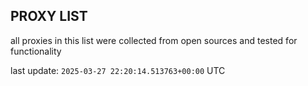 ## PROXY LIST

all proxies in this list were collected from open sources and tested for functionality

last update: `2025-03-27 22:20:14.513763+00:00` UTC